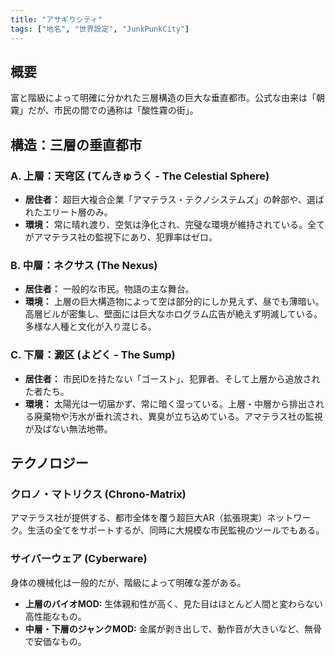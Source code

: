 ```yaml
---
title: "アサギりシティ"
tags: ["地名", "世界設定", "JunkPunkCity"]
---
```


## 概要

富と階級によって明確に分かれた三層構造の巨大な垂直都市。公式な由来は「朝霧」だが、市民の間での通称は「酸性霧の街」。

## 構造：三層の垂直都市

### A. 上層：天穹区 (てんきゅうく - The Celestial Sphere)

*   **居住者：** 超巨大複合企業「アマテラス・テクノシステムズ」の幹部や、選ばれたエリート層のみ。
*   **環境：** 常に晴れ渡り、空気は浄化され、完璧な環境が維持されている。全てがアマテラス社の監視下にあり、犯罪率はゼロ。

### B. 中層：ネクサス (The Nexus)

*   **居住者：** 一般的な市民。物語の主な舞台。
*   **環境：** 上層の巨大構造物によって空は部分的にしか見えず、昼でも薄暗い。高層ビルが密集し、壁面には巨大なホログラム広告が絶えず明滅している。多様な人種と文化が入り混じる。

### C. 下層：澱区 (よどく - The Sump)

*   **居住者：** 市民IDを持たない「ゴースト」、犯罪者、そして上層から追放された者たち。
*   **環境：** 太陽光は一切届かず、常に暗く湿っている。上層・中層から排出される廃棄物や汚水が垂れ流され、異臭が立ち込めている。アマテラス社の監視が及ばない無法地帯。

## テクノロジー

### クロノ・マトリクス (Chrono-Matrix)
アマテラス社が提供する、都市全体を覆う超巨大AR（拡張現実）ネットワーク。生活の全てをサポートするが、同時に大規模な市民監視のツールでもある。

### サイバーウェア (Cyberware)
身体の機械化は一般的だが、階級によって明確な差がある。
*   **上層のバイオMOD:** 生体親和性が高く、見た目はほとんど人間と変わらない高性能なもの。
*   **中層・下層のジャンクMOD:** 金属が剥き出しで、動作音が大きいなど、無骨で安価なもの。